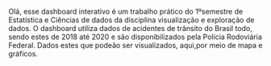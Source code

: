 Olá, esse dashboard interativo é um trabalho prático do 1ºsemestre de Estatística e Ciências de dados da disciplina visualização e exploração de dados. 
O dashboard utiliza dados de acidentes de trânsito do Brasil todo, sendo estes de 2018 até 2020 e são disponibilizados pela Polícia Rodoviária Federal. Dados estes  que podeão ser visualizados, aqui,por meio de mapa e gráficos.

